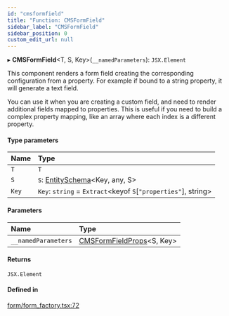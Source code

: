 ```yaml
---
id: "cmsformfield"
title: "Function: CMSFormField"
sidebar_label: "CMSFormField"
sidebar_position: 0
custom_edit_url: null
---
```


▸ **CMSFormField**<T, S, Key\>(`__namedParameters`): `JSX.Element`

This component renders a form field creating the corresponding configuration
from a property. For example if bound to a string property, it will generate
a text field.

You can use it when you are creating a custom field, and need to
render additional fields mapped to properties. This is useful if you
need to build a complex property mapping, like an array where each index
is a different property.

#### Type parameters

| Name | Type |
| :------ | :------ |
| `T` | `T` |
| `S` | `S`: [EntitySchema](../interfaces/entityschema.md)<Key, any, S\> |
| `Key` | `Key`: `string` = `Extract`<keyof `S`[``"properties"``], string\> |

#### Parameters

| Name | Type |
| :------ | :------ |
| `__namedParameters` | [CMSFormFieldProps](../interfaces/cmsformfieldprops.md)<S, Key\> |

#### Returns

`JSX.Element`

#### Defined in

[form/form_factory.tsx:72](https://github.com/Camberi/firecms/blob/42dd384/src/form/form_factory.tsx#L72)
